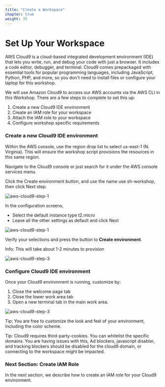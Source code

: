 ```yaml
---
title: "Create a Workspace"
chapter: true
weight: 35
---
```


# Set Up Your Workspace
AWS Cloud9 is a cloud-based integrated development environment (IDE) that lets you write, run, and debug your code with just a browser. It includes a code editor, debugger, and terminal. Cloud9 comes prepackaged with essential tools for popular programming languages, including JavaScript, Python, PHP, and more, so you don’t need to install files or configure your laptop for this workshop.

We will use Amazon Cloud9 to access our AWS accounts via the AWS CLI in this Workshop. There are a few steps to complete to set this up:

1. Create a new Cloud9 IDE environment
1. Create an IAM role for your workspace
1. Attach the IAM role to your workspace
1. Configure workshop specific requirements


### Create a new Cloud9 IDE environment
Within the AWS console, use the region drop list to select us-east-1 (N. Virginia). This will ensure the workshop script provisions the resources in this same region.

Navigate to the Cloud9 console or just search for it under the AWS console services menu.

Click the Create environment button, and use the name use sh-workshop, then click Next step.

![aws-cloud9-step-1](/images/aws-cloud9-1.png)

In the configuration screens, 
- Select the default instance type t2.micro
- Leave all the other settings as default and click Next

![aws-cloud9-step-1](/images/aws-cloud9-2.png)

Verify your selections and press the button to **Create environment**.

Info: This will take about 1-2 minutes to provision

![aws-cloud9-step-3](/images/aws-cloud9-3.png)

### Configure Cloud9 IDE environment

Once your Cloud9 environment is running, customize by:
1. Close the welcome page tab
1. Close the lower work area tab
1. Open a new terminal tab in the main work area.

![aws-cloud9-step-3](/images/aws-cloud9-4.png)

Tip: You are free to customize the look and feel of your environment, including the color scheme.

Tip: Cloud9 requires third-party-cookies. You can whitelist the specific domains. You are having issues with this, Ad blockers, javascript disabler, and tracking blockers should be disabled for the cloud9 domain, or connecting to the workspace might be impacted.

### Next Section: Create IAM Role
In the next section, we describe how to create an IAM role for your Cloud9 environment.

